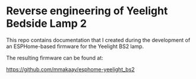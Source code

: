 # Reverse engineering of Yeelight Bedside Lamp 2

This repo contains documentation that I created during the development
of an ESPHome-based firmware for the Yeelight BS2 lamp.

The resulting firmware can be found at:

  https://github.com/mmakaay/esphome-yeelight_bs2